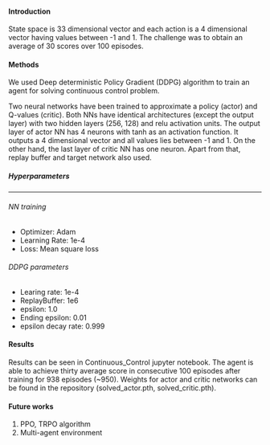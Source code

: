 
#### Introduction

State space is 33 dimensional vector and each action is a 4 dimensional vector having values
 between -1 and 1.
  The challenge was to obtain an average of 30 scores over 100 episodes.


#### Methods


We used Deep deterministic Policy Gradient (DDPG) algorithm to train an
 agent for solving continuous control problem. 

Two neural networks have been trained to approximate a policy (actor) and Q-values (critic). Both NNs have identical architectures (except the output layer) with two hidden layers (256, 128) and
 relu activation units.
The output layer of actor NN has 4 neurons with tanh as an activation function. It outputs a 4 dimensional vector and all values lies between -1 and 1. On the other hand, the last layer of critic NN has one neuron. Apart from that, replay buffer and
target network also used. 
 
 
 #####  Hyperparameters
 --------------------
 
 ###### NN training

  - Optimizer: Adam
  - Learning Rate: 1e-4
  - Loss: Mean square loss
  
 ###### DDPG parameters
  - Learing rate: 1e-4
  - ReplayBuffer: 1e6
  - epsilon: 1.0 
  - Ending epsilon: 0.01 
  - epsilon decay rate: 0.999
  
 
 #### Results
  
  Results can be seen in Continuous_Control jupyter notebook. The agent is able to achieve thirty average score in consecutive 100 episodes after training for 938 episodes (~950). 
  Weights for actor and critic networks can be found in the repository (solved_actor.pth, solved_critic.pth). 
  
#### Future works
1. PPO, TRPO algorithm
2. Multi-agent environment



  
  
